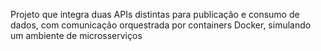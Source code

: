 Projeto que integra duas APIs distintas para publicação e consumo de dados, com comunicação orquestrada por containers Docker, simulando um ambiente de microsserviços
